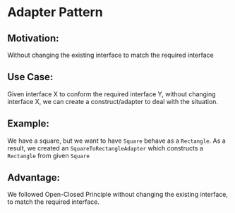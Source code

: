 # Adapter Pattern

## Motivation:

Without changing the existing interface to match the required interface

## Use Case:

Given interface X to conform the required interface Y, without changing interface X, we can create a construct/adapter to deal with the situation.

## Example:

We have a square, but we want to have `Square` behave as a `Rectangle`.
As a result, we created an `SquareToRectangleAdapter` which constructs a `Rectangle` from given `Square`

## Advantage:

We followed Open-Closed Principle without changing the existing interface, to match the required interface.

